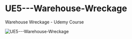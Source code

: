 # UE5---Warehouse-Wreckage
 Warehouse Wreckage - Udemy Course


![UE5---Warehouse-Wreckage](https://user-images.githubusercontent.com/97307361/230180593-f931b49c-33af-4b23-93a1-505e8a150138.png)
